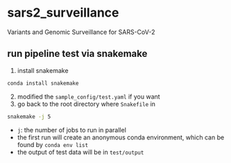 # sars2_surveillance
Variants and Genomic Surveillance for SARS-CoV-2


## run pipeline test via snakemake

1. install snakemake
```sh
conda install snakemake
```
2. modified the `sample_config/test.yaml` if you want
3. go back to the root directory where `Snakefile` in
```sh
snakemake -j 5
```
- `j`: the number of jobs to run in parallel
- the first run will create an anonymous conda environment, which can be found by `conda env list`
- the output of test data will be in `test/output`
